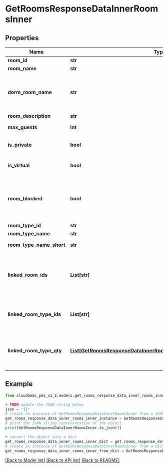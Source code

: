 # GetRoomsResponseDataInnerRoomsInner


## Properties

Name | Type | Description | Notes
------------ | ------------- | ------------- | -------------
**room_id** | **str** | Room ID | [optional] 
**room_name** | **str** | Room Name | [optional] 
**dorm_room_name** | **str** | Name of the dorm room. Used for the shared dorm beds that are organized into rooms within the same room type | [optional] 
**room_description** | **str** | Room Description | [optional] 
**max_guests** | **int** | Number of guests that room allows | [optional] 
**is_private** | **bool** | If room is private (true) or shared (false) | [optional] 
**is_virtual** | **bool** | If room is virtual (true) or physical (false) | [optional] 
**room_blocked** | **bool** | If room is blocked on calendar during the period selected. If no check-in/out dates are sent, it returns the status for the current day. | [optional] 
**room_type_id** | **str** | Room type ID | [optional] 
**room_type_name** | **str** | Room type Name | [optional] 
**room_type_name_short** | **str** | Room type Short Name | [optional] 
**linked_room_ids** | **List[str]** | List of linked room IDs for this room (including nested relations). Only returned if includeRoomRelations is set to true | [optional] 
**linked_room_type_ids** | **List[str]** | List of linked room type IDs. Only returned if includeRoomRelations is set to true | [optional] 
**linked_room_type_qty** | [**List[GetRoomsResponseDataInnerRoomsInnerLinkedRoomTypeQtyInner]**](GetRoomsResponseDataInnerRoomsInnerLinkedRoomTypeQtyInner.md) | Data about linked rooms count, grouped by room type. Only returned if includeRoomRelations is set to true | [optional] 

## Example

```python
from cloudbeds_pms_v1_2.models.get_rooms_response_data_inner_rooms_inner import GetRoomsResponseDataInnerRoomsInner

# TODO update the JSON string below
json = "{}"
# create an instance of GetRoomsResponseDataInnerRoomsInner from a JSON string
get_rooms_response_data_inner_rooms_inner_instance = GetRoomsResponseDataInnerRoomsInner.from_json(json)
# print the JSON string representation of the object
print(GetRoomsResponseDataInnerRoomsInner.to_json())

# convert the object into a dict
get_rooms_response_data_inner_rooms_inner_dict = get_rooms_response_data_inner_rooms_inner_instance.to_dict()
# create an instance of GetRoomsResponseDataInnerRoomsInner from a dict
get_rooms_response_data_inner_rooms_inner_from_dict = GetRoomsResponseDataInnerRoomsInner.from_dict(get_rooms_response_data_inner_rooms_inner_dict)
```
[[Back to Model list]](../README.md#documentation-for-models) [[Back to API list]](../README.md#documentation-for-api-endpoints) [[Back to README]](../README.md)


